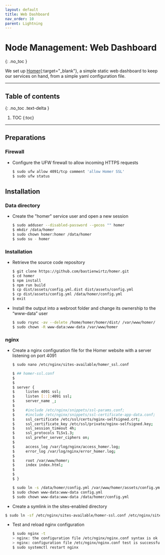 ```yaml
---
layout: default
title: Web Dashboard
nav_order: 10
parent: Lightning
---
```

<!-- markdownlint-disable MD014 MD022 MD025 MD033 MD040 -->
# Node Management: Web Dashboard
{: .no_toc }

We set up [Homer](https://github.com/bastienwirtz/homer#readme){:target="_blank"}, a simple static web dashboard to keep our services on hand, from a simple yaml configuration file. 

---

## Table of contents
{: .no_toc .text-delta }

1. TOC
{:toc}

---

## Preparations

### Firewall

* Configure the UFW firewall to allow incoming HTTPS requests

  ```sh
  $ sudo ufw allow 4091/tcp comment 'allow Homer SSL'
  $ sudo ufw status
  ```

## Installation

### Data directory

* Create the "homer" service user and open a new session 

  ```sh
  $ sudo adduser --disabled-password --gecos "" homer
  $ mkdir /data/homer
  $ sudo chown homer:homer /data/homer
  $ sudo su - homer
  ```

### Installation

* Retrieve the source code repository

  ```sh
  $ git clone https://github.com/bastienwirtz/homer.git
  $ cd homer
  $ npm install
  $ npm run build
  $ cp dist/assets/config.yml.dist dist/assets/config.yml
  $ cp dist/assets/config.yml /data/homer/config.yml
  $ exit
  ```

* Install the output into a webroot folder and change its ownership to the “www-data” user

  ```sh
  $ sudo rsync -av --delete /home/homer/homer/dist/ /var/www/homer/
  $ sudo chown -R www-data:www-data /var/www/homer
  ```

### nginx

* Create a nginx configuration file for the Homer website with a server listening on port 4091

  ```sh
  $ sudo nano /etc/nginx/sites-available/homer_ssl.conf
  ```

  ```sh
  $ ## homer-ssl.conf
  $
  $
  $ server {
  $     listen 4091 ssl;
  $     listen [::]:4091 ssl;
  $     server_name _;
  $ 
  $     #include /etc/nginx/snippets/ssl-params.conf;
  $     #include /etc/nginx/snippets/ssl-certificate-app-data.conf;
  $     ssl_certificate /etc/ssl/certs/nginx-selfsigned.crt;
  $     ssl_certificate_key /etc/ssl/private/nginx-selfsigned.key;
  $     ssl_session_timeout 4h;
  $     ssl_protocols TLSv1.3;
  $     ssl_prefer_server_ciphers on;
  $ 
  $     access_log /var/log/nginx/access_homer.log;
  $     error_log /var/log/nginx/error_homer.log;
  $ 
  $     root /var/www/homer;
  $     index index.html;
  $ 
  $ 
  $ }
  ```

  ```sh
  $ sudo ln -s /data/homer/config.yml /var/www/homer/assets/config.yml
  $ sudo chown www-data:www-data config.yml
  $ sudo chown www-data:www-data /data/homer/config.yml
  ```

*  Create a symlink in the sites-enabled directory

  ```sh
  $ sudo ln -sf /etc/nginx/sites-available/homer-ssl.conf /etc/nginx/sites-enabled/
  ```

* Test and reload nginx configuration

  ```sh
  $ sudo nginx -t
  > nginx: the configuration file /etc/nginx/nginx.conf syntax is ok
  > nginx: configuration file /etc/nginx/nginx.conf test is successful
  $ sudo systemctl restart nginx
  ```




